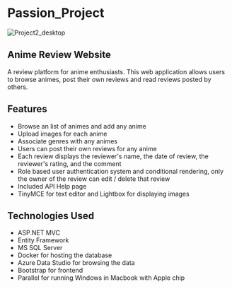 # Passion_Project
![Project2_desktop](https://github.com/williamphk/Passion_Project/assets/65807958/b3dbaebb-5f09-4429-9a4b-0a2352d30005)

## Anime Review Website
A review platform for anime enthusiasts. This web application allows users to browse animes, post their own reviews and read reviews posted by others.

## Features
- Browse an list of animes and add any anime
- Upload images for each anime
- Associate genres with any animes
- Users can post their own reviews for any anime
- Each review displays the reviewer's name, the date of review, the reviewer's rating, and the comment
- Role based user authentication system and conditional rendering, only the owner of the review can edit / delete that review
- Included API Help page
- TinyMCE for text editor and Lightbox for displaying images

## Technologies Used
- ASP.NET MVC
- Entity Framework
- MS SQL Server
- Docker for hosting the database
- Azure Data Studio for browsing the data
- Bootstrap for frontend
- Parallel for running Windows in Macbook with Apple chip
